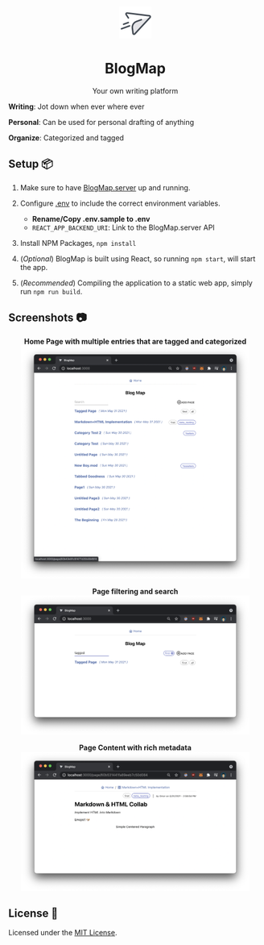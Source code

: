<p align='center'>
  <img src='public/favicon.png' /> 
</p>
<h1 align='center'>
  BlogMap
</h1>
<p align='center'>
  Your own writing platform
</p>

**Writing**: Jot down when ever where ever

**Personal**: Can be used for personal drafting of anything

**Organize**: Categorized and tagged

## Setup 📦
1. Make sure to have [BlogMap.server](https://github.com/Ciaxur/BlogMap.server) up and running.

2. Configure [.env](.env.sample) to include the correct environment variables.
    - **Rename/Copy .env.sample to .env**
    - `REACT_APP_BACKEND_URI`: Link to the BlogMap.server API

3. Install NPM Packages, `npm install`

4. (*Optional*) BlogMap is built using React, so running `npm start`, will start the app.

4. (*Recommended*) Compiling the application to a static web app, simply run `npm run build`.

## Screenshots 📷
<p align='center'>
  <strong>Home Page with multiple entries that are tagged and categorized</strong>
  <img width='90%' src="misc/Home_Screenshot.png" />
</p>

<p align='center'>
  <strong>Page filtering and search</strong>
  <img width='90%' src="misc/Search_Screenshot.png" />
</p>

<p align='center'>
  <strong>Page Content with rich metadata</strong>
  <img width='90%' src="misc/Page_Screenshot.png" />
</p>

## License 📔
Licensed under the [MIT License](LICENSE).